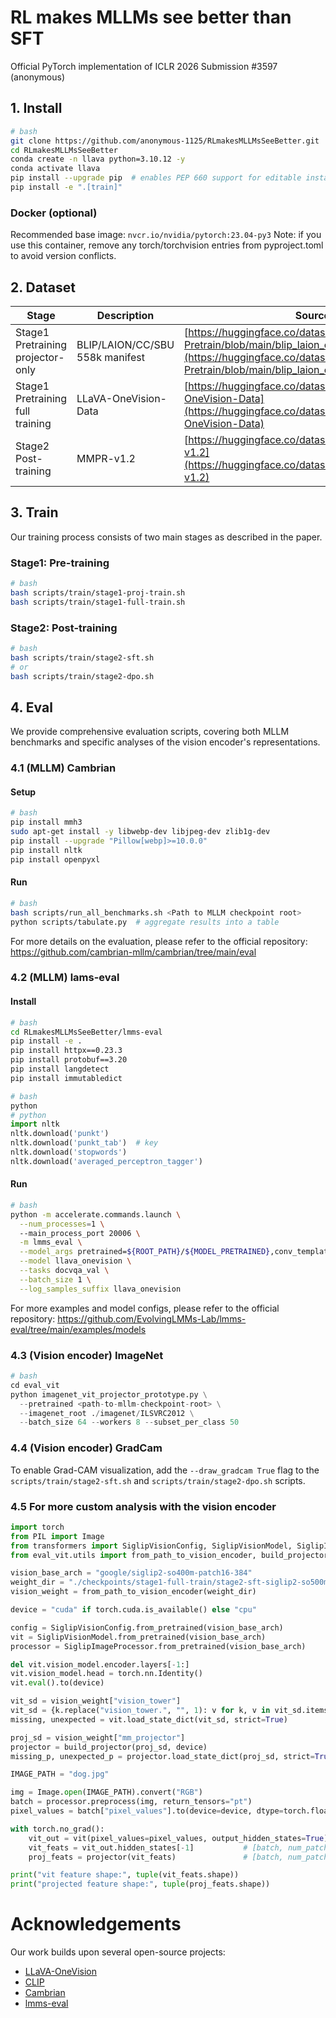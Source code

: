 # RL makes MLLMs see better than SFT

Official PyTorch implementation of ICLR 2026 Submission #3597 (anonymous)


## 1. Install

```bash
# bash
git clone https://github.com/anonymous-1125/RLmakesMLLMsSeeBetter.git
cd RLmakesMLLMsSeeBetter
conda create -n llava python=3.10.12 -y
conda activate llava
pip install --upgrade pip  # enables PEP 660 support for editable installs
pip install -e ".[train]"
```

### Docker (optional)

Recommended base image: `nvcr.io/nvidia/pytorch:23.04-py3`
Note: if you use this container, remove any torch/torchvision entries from pyproject.toml to avoid version conflicts.

## 2. Dataset

| Stage                             | Description                     | Source                                                                                                                                                                                             |
| --------------------------------- | ------------------------------- | -------------------------------------------------------------------------------------------------------------------------------------------------------------------------------------------------- |
| Stage1 Pretraining projector-only | BLIP/LAION/CC/SBU 558k manifest | [https://huggingface.co/datasets/liuhaotian/LLaVA-Pretrain/blob/main/blip_laion_cc_sbu_558k.json](https://huggingface.co/datasets/liuhaotian/LLaVA-Pretrain/blob/main/blip_laion_cc_sbu_558k.json) |
| Stage1 Pretraining full training  | LLaVA-OneVision-Data            | [https://huggingface.co/datasets/lmms-lab/LLaVA-OneVision-Data](https://huggingface.co/datasets/lmms-lab/LLaVA-OneVision-Data)                                                                     |
| Stage2 Post-training              | MMPR-v1.2                       | [https://huggingface.co/datasets/OpenGVLab/MMPR-v1.2](https://huggingface.co/datasets/OpenGVLab/MMPR-v1.2)                                                                                         |

## 3. Train

Our training process consists of two main stages as described in the paper.

### Stage1: Pre-training

```bash
# bash
bash scripts/train/stage1-proj-train.sh
bash scripts/train/stage1-full-train.sh
```

### Stage2: Post-training


```bash
# bash
bash scripts/train/stage2-sft.sh
# or
bash scripts/train/stage2-dpo.sh
```

## 4. Eval

We provide comprehensive evaluation scripts, covering both MLLM benchmarks and specific analyses of the vision encoder's representations.

### 4.1 (MLLM) Cambrian

#### Setup
```bash
# bash
pip install mmh3
sudo apt-get install -y libwebp-dev libjpeg-dev zlib1g-dev
pip install --upgrade "Pillow[webp]>=10.0.0"
pip install nltk
pip install openpyxl
```

#### Run
```bash
# bash
bash scripts/run_all_benchmarks.sh <Path to MLLM checkpoint root>
python scripts/tabulate.py  # aggregate results into a table
```

For more details on the evaluation, please refer to the official repository: https://github.com/cambrian-mllm/cambrian/tree/main/eval

### 4.2 (MLLM) lams-eval

#### Install
```bash
# bash
cd RLmakesMLLMsSeeBetter/lmms-eval
pip install -e .
pip install httpx==0.23.3
pip install protobuf==3.20
pip install langdetect
pip install immutabledict
```

```python
# bash
python 
# python
import nltk
nltk.download('punkt')
nltk.download('punkt_tab')  # key
nltk.download('stopwords')
nltk.download('averaged_perceptron_tagger')
```

#### Run

```bash
# bash
python -m accelerate.commands.launch \
  --num_processes=1 \   
  --main_process_port 20006 \
  -m lmms_eval \
  --model_args pretrained=${ROOT_PATH}/${MODEL_PRETRAINED},conv_template=qwen_1_5,model_name=llava_qwen,attn_implementation=sdpa \
  --model llava_onevision \
  --tasks docvqa_val \
  --batch_size 1 \
  --log_samples_suffix llava_onevision
```

For more examples and model configs, please refer to the official repository: https://github.com/EvolvingLMMs-Lab/lmms-eval/tree/main/examples/models


### 4.3 (Vision encoder) ImageNet

```python
# bash
cd eval_vit
python imagenet_vit_projector_prototype.py \
  --pretrained <path-to-mllm-checkpoint-root> \
  --imagenet_root ./imagenet/ILSVRC2012 \
  --batch_size 64 --workers 8 --subset_per_class 50
```


### 4.4 (Vision encoder) GradCam

To enable Grad-CAM visualization, add the `--draw_gradcam True` flag to the `scripts/train/stage2-sft.sh` and `scripts/train/stage2-dpo.sh` scripts.


### 4.5 For more custom analysis with the vision encoder

```python
import torch
from PIL import Image
from transformers import SiglipVisionConfig, SiglipVisionModel, SiglipImageProcessor
from eval_vit.utils import from_path_to_vision_encoder, build_projector

vision_base_arch = "google/siglip2-so400m-patch16-384"
weight_dir = "./checkpoints/stage1-full-train/stage2-sft-siglip2-so500m-Qwen2.5-1.5B-llava" # <Path to MLLM checkpoint root>
vision_weight = from_path_to_vision_encoder(weight_dir)

device = "cuda" if torch.cuda.is_available() else "cpu"

config = SiglipVisionConfig.from_pretrained(vision_base_arch)
vit = SiglipVisionModel.from_pretrained(vision_base_arch)
processor = SiglipImageProcessor.from_pretrained(vision_base_arch)

del vit.vision_model.encoder.layers[-1:]    
vit.vision_model.head = torch.nn.Identity()
vit.eval().to(device)

vit_sd = vision_weight["vision_tower"]  
vit_sd = {k.replace("vision_tower.", "", 1): v for k, v in vit_sd.items()}
missing, unexpected = vit.load_state_dict(vit_sd, strict=True)

proj_sd = vision_weight["mm_projector"] 
projector = build_projector(proj_sd, device)
missing_p, unexpected_p = projector.load_state_dict(proj_sd, strict=True)

IMAGE_PATH = "dog.jpg"

img = Image.open(IMAGE_PATH).convert("RGB")
batch = processor.preprocess(img, return_tensors="pt")  
pixel_values = batch["pixel_values"].to(device=device, dtype=torch.float32)

with torch.no_grad():
    vit_out = vit(pixel_values=pixel_values, output_hidden_states=True)
    vit_feats = vit_out.hidden_states[-1]           # [batch, num_patchs, vision_hidden_dim]
    proj_feats = projector(vit_feats)               # [batch, num_patchs, llm_hidden_dim]

print("vit feature shape:", tuple(vit_feats.shape))
print("projected feature shape:", tuple(proj_feats.shape))
```

# Acknowledgements

Our work builds upon several open-source projects:

- [LLaVA-OneVision](https://github.com/LLaVA-VL/LLaVA-NeXT)
- [CLIP](https://github.com/openai/CLIP)
- [Cambrian](https://github.com/cambrian-mllm/cambrian)
- [lmms-eval](https://github.com/EvolvingLMMs-Lab/lmms-eval)